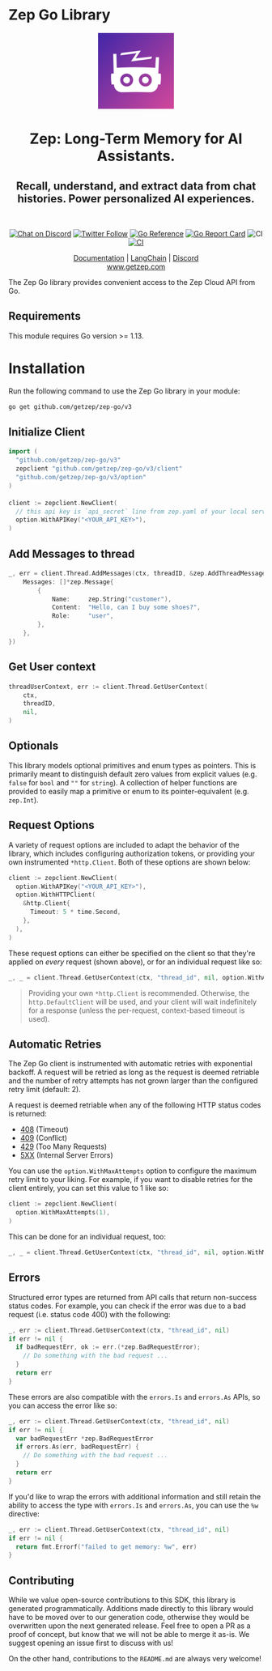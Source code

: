 # Zep Go Library

<p align="center">
  <a href="https://www.getzep.com/">
    <img src="https://raw.githubusercontent.com/getzep/zep/main/assets/zep-logo-icon-gradient-rgb.svg" width="150" alt="Zep Logo">
  </a>
</p>

<h1 align="center">
Zep: Long-Term Memory for ‍AI Assistants.
</h1>
<h2 align="center">Recall, understand, and extract data from chat histories. Power personalized AI experiences.</h2>
<br />
<p align="center">
  <a href="https://discord.gg/W8Kw6bsgXQ"><img
    src="https://img.shields.io/badge/Discord-%235865F2.svg?&logo=discord&logoColor=white"
    alt="Chat on Discord"
  /></a>
  <a href="https://twitter.com/intent/follow?screen_name=zep_ai" target="_new"><img alt="Twitter Follow" src="https://img.shields.io/twitter/follow/zep_ai"></a>
 <a href="https://pkg.go.dev/github.com/getzep/zep-go/v2"><img src="https://pkg.go.dev/badge/github.com/getzep/zep-go/v2.svg" alt="Go Reference"></a> 
  <a href="https://goreportcard.com/report/github.com/getzep/zep-go/v2"><img src="https://goreportcard.com/badge/github.com/getzep/zep-go/v2" alt="Go Report Card"></a> 
  <img
  src="https://github.com/getzep/zep-go/actions/workflows/ci.yml/badge.svg"
  alt="CI"
  />
<a href="https://github.com/fern-api/fern">
    <img
      src="https://img.shields.io/badge/%F0%9F%8C%BF-SDK%20generated%20by%20Fern-brightgreen"
      alt="CI"
      />
</a>
</p>
<p align="center">
<a href="https://help.getzep.com/">Documentation</a> | 
<a href="https://help.getzep.com/langchain/">LangChain</a> | 
<a href="https://discord.gg/W8Kw6bsgXQ">Discord</a><br />
<a href="https://www.getzep.com">www.getzep.com</a>
</p>



The Zep Go library provides convenient access to the Zep Cloud API from Go.

## Requirements

This module requires Go version >= 1.13.

# Installation

Run the following command to use the Zep Go library in your module:

```sh
go get github.com/getzep/zep-go/v3
```

## Initialize Client

```go
import (
  "github.com/getzep/zep-go/v3"
  zepclient "github.com/getzep/zep-go/v3/client"
  "github.com/getzep/zep-go/v3/option"
)

client := zepclient.NewClient(
  // this api key is `api_secret` line from zep.yaml of your local server or your Zep cloud api-key
  option.WithAPIKey("<YOUR_API_KEY>"),
)
```

## Add Messages to thread

```go
_, err = client.Thread.AddMessages(ctx, threadID, &zep.AddThreadMessagesRequest{
    Messages: []*zep.Message{
        {
            Name:     zep.String("customer"),
            Content:  "Hello, can I buy some shoes?",
            Role:     "user",
        },
    },
})
```

## Get User context

```go
threadUserContext, err := client.Thread.GetUserContext(
    ctx,
    threadID,
    nil,
)
```

## Optionals

This library models optional primitives and enum types as pointers. This is primarily meant to distinguish
default zero values from explicit values (e.g. `false` for `bool` and `""` for `string`). A collection of
helper functions are provided to easily map a primitive or enum to its pointer-equivalent (e.g. `zep.Int`).

## Request Options

A variety of request options are included to adapt the behavior of the library, which includes
configuring authorization tokens, or providing your own instrumented `*http.Client`. Both of
these options are shown below:

```go
client := zepclient.NewClient(
  option.WithAPIKey("<YOUR_API_KEY>"),
  option.WithHTTPClient(
    &http.Client{
      Timeout: 5 * time.Second,
    },
  ),
)
```

These request options can either be specified on the client so that they're applied on _every_
request (shown above), or for an individual request like so:

```go
_, _ = client.Thread.GetUserContext(ctx, "thread_id", nil, option.WithAPIKey("<YOUR_API_KEY>"))
```

> Providing your own `*http.Client` is recommended. Otherwise, the `http.DefaultClient` will be used,
> and your client will wait indefinitely for a response (unless the per-request, context-based timeout
> is used).

## Automatic Retries

The Zep Go client is instrumented with automatic retries with exponential backoff. A request will be
retried as long as the request is deemed retriable and the number of retry attempts has not grown larger
than the configured retry limit (default: 2).

A request is deemed retriable when any of the following HTTP status codes is returned:

- [408](https://developer.mozilla.org/en-US/docs/Web/HTTP/Status/408) (Timeout)
- [409](https://developer.mozilla.org/en-US/docs/Web/HTTP/Status/409) (Conflict)
- [429](https://developer.mozilla.org/en-US/docs/Web/HTTP/Status/429) (Too Many Requests)
- [5XX](https://developer.mozilla.org/en-US/docs/Web/HTTP/Status/500) (Internal Server Errors)

You can use the `option.WithMaxAttempts` option to configure the maximum retry limit to
your liking. For example, if you want to disable retries for the client entirely, you can
set this value to 1 like so:

```go
client := zepclient.NewClient(
  option.WithMaxAttempts(1),
)
```

This can be done for an individual request, too:

```go
_, _ = client.Thread.GetUserContext(ctx, "thread_id", nil, option.WithMaxAttempts(1))
```

## Errors

Structured error types are returned from API calls that return non-success status codes. For example,
you can check if the error was due to a bad request (i.e. status code 400) with the following:

```go
_, err := client.Thread.GetUserContext(ctx, "thread_id", nil)
if err != nil {
  if badRequestErr, ok := err.(*zep.BadRequestError);
    // Do something with the bad request ...
  }
  return err
}
```

These errors are also compatible with the `errors.Is` and `errors.As` APIs, so you can access the error
like so:

```go
_, err := client.Thread.GetUserContext(ctx, "thread_id", nil)
if err != nil {
  var badRequestErr *zep.BadRequestError
  if errors.As(err, badRequestErr) {
    // Do something with the bad request ...
  }
  return err
}
```

If you'd like to wrap the errors with additional information and still retain the ability
to access the type with `errors.Is` and `errors.As`, you can use the `%w` directive:

```go
_, err := client.Thread.GetUserContext(ctx, "thread_id", nil)
if err != nil {
  return fmt.Errorf("failed to get memory: %w", err)
}
```

## Contributing

While we value open-source contributions to this SDK, this library is generated programmatically.
Additions made directly to this library would have to be moved over to our generation code,
otherwise they would be overwritten upon the next generated release. Feel free to open a PR as
a proof of concept, but know that we will not be able to merge it as-is. We suggest opening
an issue first to discuss with us!

On the other hand, contributions to the `README.md` are always very welcome!
